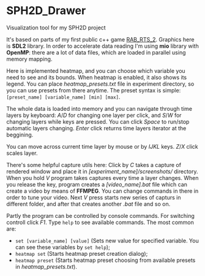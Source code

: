 # SPH2D_Drawer
Visualization tool for my SPH2D project

It's based on parts of my first public c++ game [RAB_RTS_2](https://github.com/RackotRR/RAB_RTS_2). 
Graphics here is **SDL2** library.
In order to accelerate data reading I'm using **mio** library with **OpenMP**: there are a lot of data files, which are loaded in parallel using memory mapping.

Here is implemented heatmap, and you can choose which variable you need to see and its bounds. When heatmap is enabled, it also shows its legend.
You can place *heatmap_presets.txt* file in experiment directory, so you can use presets from there anytime.
The preset syntax is simple: `[preset_name] [variable_name] [min] [max]`.

The whole data is loaded into memory and you can navigate through time layers by keyboard: *A*/*D* for changing one layer per click, and *S*/*W* for changing layers while keys are pressed.
You can click *Space* to run/stop automatic layers changing. *Enter* click returns time layers iterator at the beggining.

You can move across current time layer by mouse or by *IJKL* keys.
*Z*/*X* click scales layer.

There's some helpful capture utils here:
Click by *C* takes a capture of rendered window and place it in *[experiment_name]/screenshots/* directory.
When you hold *V* program takes captures every time a layer changes. When you release the key, program creates a *[video_name].bat* file which can create a video by means of **FFMPEG**. You can change commands in there in order to tune your video. Next *V* press starts new series of capturs in different folder, and after that creates another *.bat* file and so on.

Partly the program can be controlled by console commands. For switching controll click *F1*.
Type `help` to see available commands.
The most common are: 
- `set [variable_name] [value]` (Sets new value for specified variable. You can see these variables by `set help`);
- `heatmap set` (Starts heatmap preset creation dialog);
- `heatmap preset` (Starts heatmap preset choosing from available presets in *heatmap_presets.txt*).
